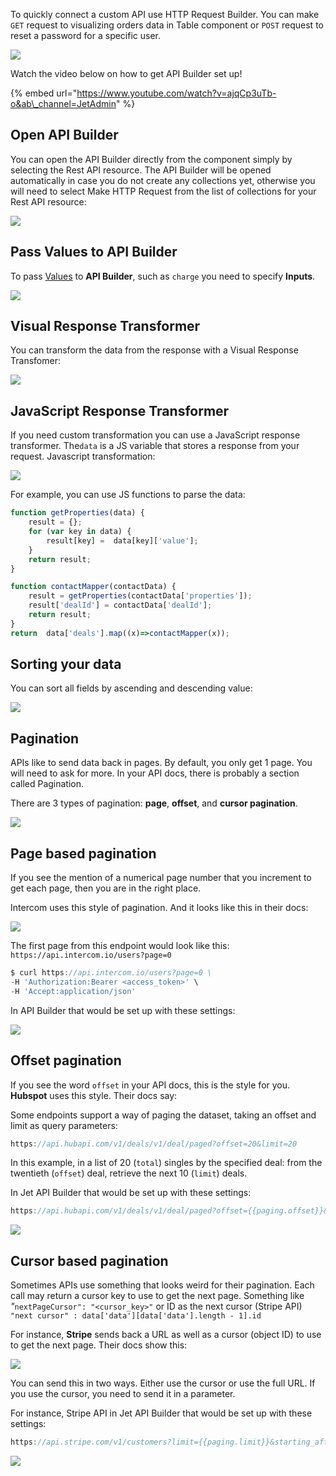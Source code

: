 [comment]: # ($page_title=Making API requests)
[comment]: # ($page_description=An overview of HTTP request)

To quickly connect a custom API use HTTP Request Builder. You can make `GET` request to visualizing orders data in Table component or `POST` request to reset a password for a specific user. 

![](https://gblobscdn.gitbook.com/assets%2F-LQ08RFAKZvFADEiXKFy%2F-Mjh4WH_3plDnw1Mr2q1%2F-Mjh4voR0KQJ3Hlq1UTt%2Fimage.png?alt=media&token=3260a4a8-3dfc-4d82-a13d-783a4deb02e5)

Watch the video below on how to get API Builder set up!

{% embed url="https://www.youtube.com/watch?v=ajqCp3uTb-o&ab\_channel=JetAdmin" %}



## Open API Builder

You can open the API Builder directly from the component simply by selecting the Rest API resource. The API Builder will be opened automatically in case you do not create any collections yet, otherwise you will need to select Make HTTP Request from the list of collections for your Rest API resource:

![](https://gblobscdn.gitbook.com/assets%2F-LQ08RFAKZvFADEiXKFy%2F-MjeajOjNWzJRcYkJVpo%2F-MjeczoFF0YERqnV7vL3%2Ftestgif38.gif?alt=media&token=3d14016b-81bd-45e9-ada6-6cb5782a34dc)

## Pass Values to API Builder

To pass [Values](user-guide/parameters) to **API Builder**, such as `charge` you need to specify **Inputs**.

![](https://gblobscdn.gitbook.com/assets%2F-LQ08RFAKZvFADEiXKFy%2F-MjeajOjNWzJRcYkJVpo%2F-MjefXqit0bVQoQhOsui%2Ftestgif39.gif?alt=media&token=39e6d7ae-9e38-40ef-b60f-f591cdb706a4)

## Visual Response Transformer

You can transform the data from the response with a Visual Response Transfomer:

![](https://gblobscdn.gitbook.com/assets%2F-LQ08RFAKZvFADEiXKFy%2F-MjeajOjNWzJRcYkJVpo%2F-MjegEFlOmU7YJNhGDdb%2Ftestgif40.gif?alt=media&token=15b397a0-aac6-477c-ad7b-9d51ccaad25d)

## JavaScript Response Transformer

If you need custom transformation you can use a JavaScript response transformer. The`data` is a JS variable that stores a response from your request. Javascript transformation:

![](https://gblobscdn.gitbook.com/assets%2F-LQ08RFAKZvFADEiXKFy%2F-MjeajOjNWzJRcYkJVpo%2F-MjeggjKodSSv8yV-_bg%2Ftestgif41.gif?alt=media&token=77d70c1f-db00-42d6-8376-ed3b533f2689)

For example, you can use JS functions to parse the data:

```javascript
function getProperties(data) {
    result = {};
    for (var key in data) {
        result[key] =  data[key]['value'];
    }
    return result;
}

function contactMapper(contactData) {
    result = getProperties(contactData['properties']);
    result['dealId'] = contactData['dealId'];
    return result;
}
return  data['deals'].map((x)=>contactMapper(x));
```

## Sorting your data

You can sort all fields by ascending and descending value:

![](https://gblobscdn.gitbook.com/assets%2F-LQ08RFAKZvFADEiXKFy%2F-MjeajOjNWzJRcYkJVpo%2F-Mjeh13QsTS31gOFNWy1%2Fimage.png?alt=media&token=6b28322e-d690-4123-8db7-df47ed45438f)

## Pagination

APIs like to send data back in pages. By default, you only get 1 page. You will need to ask for more. In your API docs, there is probably a section called Pagination. 

There are 3 types of pagination: **page**, **offset**, and **cursor pagination**.

![](https://gblobscdn.gitbook.com/assets%2F-LQ08RFAKZvFADEiXKFy%2F-MjeajOjNWzJRcYkJVpo%2F-Mjeh7Tik3XOqATBsA_4%2Fimage.png?alt=media&token=8c69d74b-b8c6-4cd9-9f7a-5e100af4a5da)

## Page based pagination

If you see the mention of a numerical page number that you increment to get each page, then you are in the right place.

Intercom uses this style of pagination. And it looks like this in their docs:

![](https://gblobscdn.gitbook.com/assets%2F-LQ08RFAKZvFADEiXKFy%2F-MEN7lusGJUPDvMe9NsW%2F-MEPYVTsk1ywtvFYEr8I%2Fimage.png?alt=media&token=23edd633-f704-4a05-bedf-4a016d67a588)

 The first page from this endpoint would look like this: `https://api.intercom.io/users?page=0`

```javascript
$ curl https://api.intercom.io/users?page=0 \
-H 'Authorization:Bearer <access_token>' \
-H 'Accept:application/json'
```

In API Builder that would be set up with these settings:

![](https://gblobscdn.gitbook.com/assets%2F-LQ08RFAKZvFADEiXKFy%2F-MjeajOjNWzJRcYkJVpo%2F-MjehP__TaOg0tzuG1ac%2Fimage.png?alt=media&token=510011fb-9212-4eda-956d-8cb01fd8d181)

## Offset pagination

If you see the word `offset` in your API docs, this is the style for you. **Hubspot** uses this style. Their docs say:

Some endpoints support a way of paging the dataset, taking an offset and limit as query parameters:

```javascript
https://api.hubapi.com/v1/deals/v1/deal/paged?offset=20&limit=20

```

In this example, in a list of 20 \(`total`\) singles by the specified deal: from the twentieth \(`offset`\) deal, retrieve the next 10 \(`limit`\) deals.

In Jet API Builder that would be set up with these settings:

```javascript
https://api.hubapi.com/v1/deals/v1/deal/paged?offset={{paging.offset}}&limit={{paging.limit}}
```

![](https://gblobscdn.gitbook.com/assets%2F-LQ08RFAKZvFADEiXKFy%2F-MjeajOjNWzJRcYkJVpo%2F-MjehZ-rj12DLFeO5VIJ%2Fimage.png?alt=media&token=0acb47b8-ea1f-409d-884a-39d46ac03991)

## Cursor based pagination

Sometimes APIs use something that looks weird for their pagination. Each call may return a cursor key to use to get the next page. Something like _"_`nextPageCursor": "<cursor_key>"` or ID as the next cursor \(Stripe API\) `"next cursor" : data['data'][data['data'].length - 1].id`

For instance, **Stripe** sends back a URL as well as a cursor \(object ID\) to use to get the next page. Their docs show this:

![](https://gblobscdn.gitbook.com/assets%2F-LQ08RFAKZvFADEiXKFy%2F-MEN7lusGJUPDvMe9NsW%2F-MEPWCcGwF8nrcBM8x5f%2Fimage.png?alt=media&token=6204ecaa-2a8e-48be-b752-d556e887a3b6)

You can send this in two ways. Either use the cursor or use the full URL. If you use the cursor, you need to send it in a parameter.

For instance, Stripe API in Jet API Builder that would be set up with these settings:

```javascript
https://api.stripe.com/v1/customers?limit={{paging.limit}}&starting_after={{paging.cursor_next}}&ending_before={{paging.cursor_prev}}
```

![](https://gblobscdn.gitbook.com/assets%2F-LQ08RFAKZvFADEiXKFy%2F-MjeajOjNWzJRcYkJVpo%2F-MjehsUdpDGygv5JTn4M%2Fimage.png?alt=media&token=db8dbaa5-a8f5-4561-bd9e-963cbd1ca317)


